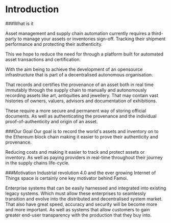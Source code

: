 # Introduction


###What is it

Asset management and  supply chain automation currently requires a third-party to manage your assets or inventories sign-off. Tracking their shipment performance and protecting their authenticity. 

This we hope to reduce the need for through a platform built for automated asset transactions and certification.  

With the aim being to achieve the development of an opensource infrastructure that is part of a decentralised autonomous organisation.  

That records and certifies the provenance of an asset both in real time immutably through the supply chain to manually and autonomously recording assets like art, antiquities and jewellery. That may contain vast  histories of  owners, valuers, advisors and documentation of exhibitions. 

These require a more secure and permanent way of storing official documents. As well as authenticating the  provenance and the individual proof-of-authenticity and origin of an asset. 

###Our Goal
Our goal is to record the world's assets and inventory on to the Ethereum block chain making it easier to prove their authenticity and provenance.

Reducing costs and making it easier to track and protect assets or inventory. As well as paying providers in real-time throughout their journey in the supply chains life-cycle.

###Motivation
Industrial revolution 4.0 and the ever growing Internet of Things space is certainly one key motivator behind Famoi.

Enterprise systems that can be easily harnessed and integrated into existing legacy systems. Which must allow these enterprises to seamlessly transition and evolve into the distributed and decentralised system market. That also have great speed, accuracy and security will be become more and more important. As well as systems that allow customers to gain greater end-user transparency with the production that they buy into. 